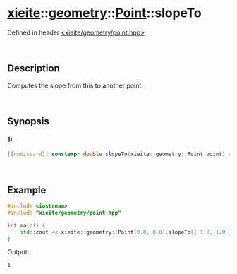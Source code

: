 # [xieite](../../../../../xieite.md)\:\:[geometry](../../../../../geometry.md)\:\:[Point](../../../point.md)\:\:slopeTo
Defined in header [<xieite/geometry/point.hpp>](../../../../../../include/xieite/geometry/point.hpp)

&nbsp;

## Description
Computes the slope from this to another point.

&nbsp;

## Synopsis
#### 1)
```cpp
[[nodiscard]] constexpr double slopeTo(xieite::geometry::Point point) const noexcept;
```

&nbsp;

## Example
```cpp
#include <iostream>
#include "xieite/geometry/point.hpp"

int main() {
    std::cout << xieite::geometry::Point(0.0, 0.0).slopeTo({ 1.0, 1.0 }) << '\n';
}
```
Output:
```
1
```
